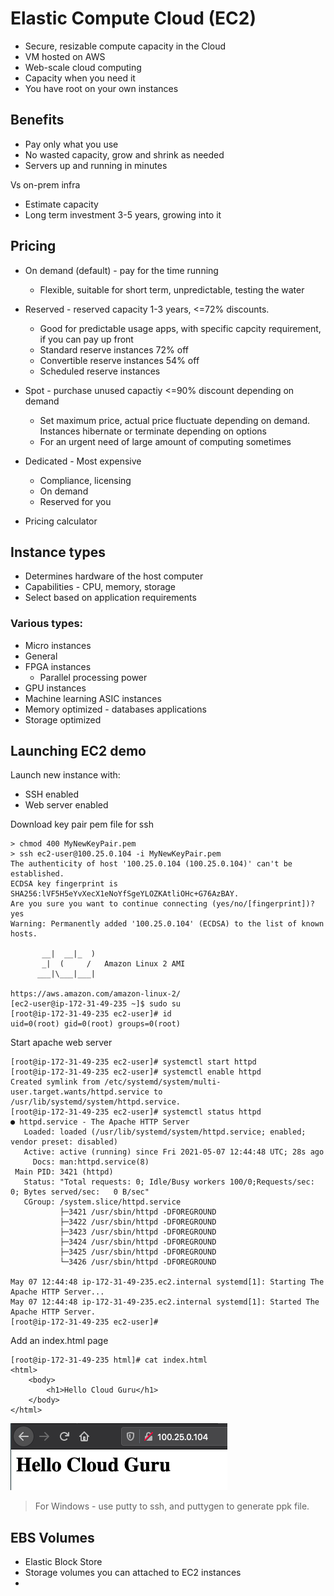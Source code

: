 # Elastic Compute Cloud (EC2)

- Secure, resizable compute capacity in the Cloud
- VM hosted on AWS
- Web-scale cloud computing
- Capacity when you need it
- You have root on your own instances

## Benefits
- Pay only what you use
- No wasted capacity, grow and shrink as needed
- Servers up and running in minutes

Vs on-prem infra
- Estimate capacity
- Long term investment 3-5 years, growing into it

## Pricing
- On demand (default) - pay for the time running
  - Flexible, suitable for short term, unpredictable, testing the water
- Reserved - reserved capacity 1-3 years, <=72% discounts.
  - Good for predictable usage apps, with specific capcity requirement, if you can pay up front
  - Standard reserve instances 72% off
  - Convertible reserve instances 54% off
  - Scheduled reserve instances 
- Spot - purchase unused capactiy <=90% discount depending on demand
  - Set maximum price, actual price fluctuate depending on demand. Instances hibernate or terminate depending on options
  - For an urgent need of large amount of computing sometimes
- Dedicated - Most expensive
  - Compliance, licensing
  - On demand 
  - Reserved for you

- Pricing calculator

## Instance types

- Determines hardware of the host computer
- Capabilities - CPU, memory, storage
- Select based on application requirements

### Various types:
- Micro instances
- General
- FPGA instances
  - Parallel processing power
- GPU instances
- Machine learning ASIC instances
- Memory optimized - databases applications
- Storage optimized

## Launching EC2 demo
Launch new instance with:
- SSH enabled
- Web server enabled

Download key pair pem file for ssh
```
> chmod 400 MyNewKeyPair.pem
> ssh ec2-user@100.25.0.104 -i MyNewKeyPair.pem
The authenticity of host '100.25.0.104 (100.25.0.104)' can't be established.
ECDSA key fingerprint is SHA256:lVF5H5eYvXecX1eNoYfSgeYLOZKAtliOHc+G76AzBAY.
Are you sure you want to continue connecting (yes/no/[fingerprint])? yes
Warning: Permanently added '100.25.0.104' (ECDSA) to the list of known hosts.

       __|  __|_  )
       _|  (     /   Amazon Linux 2 AMI
      ___|\___|___|

https://aws.amazon.com/amazon-linux-2/
[ec2-user@ip-172-31-49-235 ~]$ sudo su
[root@ip-172-31-49-235 ec2-user]# id
uid=0(root) gid=0(root) groups=0(root)
```

Start apache web server
```
[root@ip-172-31-49-235 ec2-user]# systemctl start httpd
[root@ip-172-31-49-235 ec2-user]# systemctl enable httpd
Created symlink from /etc/systemd/system/multi-user.target.wants/httpd.service to /usr/lib/systemd/system/httpd.service.
[root@ip-172-31-49-235 ec2-user]# systemctl status httpd
● httpd.service - The Apache HTTP Server
   Loaded: loaded (/usr/lib/systemd/system/httpd.service; enabled; vendor preset: disabled)
   Active: active (running) since Fri 2021-05-07 12:44:48 UTC; 28s ago
     Docs: man:httpd.service(8)
 Main PID: 3421 (httpd)
   Status: "Total requests: 0; Idle/Busy workers 100/0;Requests/sec: 0; Bytes served/sec:   0 B/sec"
   CGroup: /system.slice/httpd.service
           ├─3421 /usr/sbin/httpd -DFOREGROUND
           ├─3422 /usr/sbin/httpd -DFOREGROUND
           ├─3423 /usr/sbin/httpd -DFOREGROUND
           ├─3424 /usr/sbin/httpd -DFOREGROUND
           ├─3425 /usr/sbin/httpd -DFOREGROUND
           └─3426 /usr/sbin/httpd -DFOREGROUND

May 07 12:44:48 ip-172-31-49-235.ec2.internal systemd[1]: Starting The Apache HTTP Server...
May 07 12:44:48 ip-172-31-49-235.ec2.internal systemd[1]: Started The Apache HTTP Server.
[root@ip-172-31-49-235 ec2-user]#
```

Add an index.html page
```
[root@ip-172-31-49-235 html]# cat index.html
<html>
	<body>
		<h1>Hello Cloud Guru</h1>
	</body>
</html>
```

![webpage](./webpage.png)

> For Windows - use putty to ssh, and puttygen to generate ppk file.

## EBS Volumes

- Elastic Block Store
- Storage volumes you can attached to EC2 instances
- 
